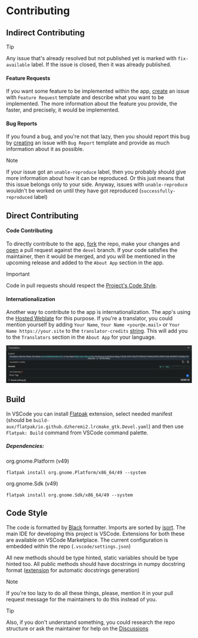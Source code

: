 # Contributing

## Indirect Contributing
>[!TIP]
>Any issue that's already resolved but not published yet is marked with `fix-available` label. If the issue is closed, then it was already published.
#### Feature Requests
If you want some feature to be implemented within the app, [create](https://github.com/Dzheremi2/Chronograph/issues) an issue with `Feature Request` template and describe what you want to be implemented. The more information about the feature you provide, the faster, and precisely, it would be implemented.

#### Bug Reports
If you found a bug, and you're not that lazy, then you should report this bug by [creating](https://github.com/Dzheremi2/Chronograph/issues) an issue with `Bug Report` template and provide as much information about it as possible.

>[!NOTE]
>If your issue got an `unable-reproduce` label, then you probably should give more information about how it can be reproduced. Or this just means that this issue belongs only to your side. Anyway, issues with `unable-reproduce` wouldn't be worked on until they have got reproduced (`successfully-reproduced` label)

## Direct Contributing
#### Code Contributing
To directly contribute to the app, [fork](https://github.com/Dzheremi2/Chronograph/fork) the repo, make your changes and [open](https://github.com/Dzheremi2/Chronograph/pulls) a pull request against the `devel` branch. If your code satisfies the maintainer, then it would be merged, and you will be mentioned in the upcoming release and added to the `About App` section in the app.

>[!IMPORTANT]
>Code in pull requests should respect the [Project's Code Style](#code-style).

#### Internationalization
Another way to contribute to the app is internationalization. The app's using the [Hosted Weblate](https://hosted.weblate.org/projects/chronograph/chronograph/) for this purpose. If you're a translator, you could mention yourself by adding `Your Name`, `Your Name <your@e.mail>` or `Your Name https://your.site` to the `translator-credits` [string](https://hosted.weblate.org/translate/chronograph/chronograph/fi/?checksum=deecda9491124d4f&sort_by=-priority,position). This will add you to the `Translators` section in the `About App` for your language.

![](docs/screenshots/translator-credits.png)

## Build
In VSCode you can install [Flatpak](https://marketplace.visualstudio.com/items?itemName=bilelmoussaoui.flatpak-vscode) extension, select needed manifest (should be `build-aux/flatpak/io.github.dzheremi2.lrcmake_gtk.Devel.yaml`) and then use `Flatpak: Build` command from VSCode command palette.

##### Dependencies:
org.gnome.Platform (v49)
```shell
flatpak install org.gnome.Platform/x86_64/49 --system
```
org.gnome.Sdk (v49)
```shell
flatpak install org.gnome.Sdk/x86_64/49 --system
```

## Code Style
The code is formatted by [Black](https://github.com/psf/black) formatter. Imports are sorted by [isort](https://github.com/pycqa/isort).
The main IDE for developing this project is VSCode. Extensions for both these are available on VSCode Marketplace. The current configuration is embedded within the repo (`.vscode/settings.json`)

All new methods should be type hinted, static variables should be type hinted too. All public methods should have docstrings in numpy docstring format ([extension](https://marketplace.visualstudio.com/items?itemName=njpwerner.autodocstring) for automatic docstrings generation)

>[!NOTE]
>If you're too lazy to do all these things, please, mention it in your pull request message for the maintainers to do this instead of you.

>[!TIP]
> Also, if you don't understand something, you could research the repo structure or ask the maintainer for help on the [Discussions](https://github.com/Dzheremi2/Chronograph/discussions)